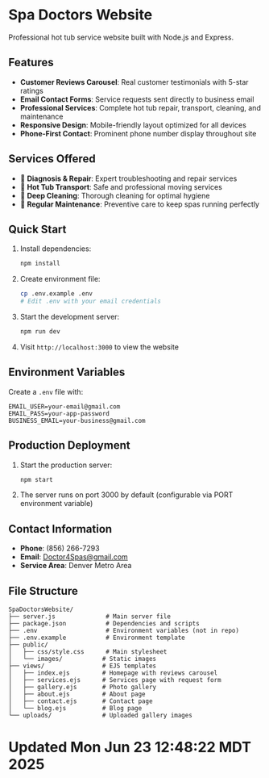 # Spa Doctors Website

Professional hot tub service website built with Node.js and Express.

## Features

- **Customer Reviews Carousel**: Real customer testimonials with 5-star ratings
- **Email Contact Forms**: Service requests sent directly to business email
- **Professional Services**: Complete hot tub repair, transport, cleaning, and maintenance
- **Responsive Design**: Mobile-friendly layout optimized for all devices
- **Phone-First Contact**: Prominent phone number display throughout site

## Services Offered

- 🔧 **Diagnosis & Repair**: Expert troubleshooting and repair services
- 🚛 **Hot Tub Transport**: Safe and professional moving services  
- 🧽 **Deep Cleaning**: Thorough cleaning for optimal hygiene
- 🔄 **Regular Maintenance**: Preventive care to keep spas running perfectly

## Quick Start

1. Install dependencies:
   ```bash
   npm install
   ```

2. Create environment file:
   ```bash
   cp .env.example .env
   # Edit .env with your email credentials
   ```

3. Start the development server:
   ```bash
   npm run dev
   ```

4. Visit `http://localhost:3000` to view the website

## Environment Variables

Create a `.env` file with:
```
EMAIL_USER=your-email@gmail.com
EMAIL_PASS=your-app-password
BUSINESS_EMAIL=your-business@gmail.com
```

## Production Deployment

1. Start the production server:
   ```bash
   npm start
   ```

2. The server runs on port 3000 by default (configurable via PORT environment variable)

## Contact Information

- **Phone**: (856) 266-7293
- **Email**: Doctor4Spas@gmail.com
- **Service Area**: Denver Metro Area

## File Structure

```
SpaDoctorsWebsite/
├── server.js              # Main server file
├── package.json           # Dependencies and scripts
├── .env                   # Environment variables (not in repo)
├── .env.example           # Environment template
├── public/
│   ├── css/style.css      # Main stylesheet
│   └── images/           # Static images
├── views/                # EJS templates
│   ├── index.ejs         # Homepage with reviews carousel
│   ├── services.ejs      # Services page with request form
│   ├── gallery.ejs       # Photo gallery
│   ├── about.ejs         # About page
│   ├── contact.ejs       # Contact page
│   └── blog.ejs          # Blog page
└── uploads/              # Uploaded gallery images
```
# Updated Mon Jun 23 12:48:22 MDT 2025

